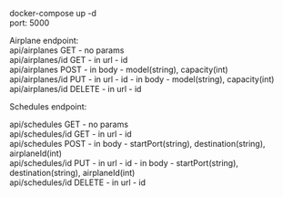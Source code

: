 docker-compose up -d </br>
port: 5000 </br>

Airplane endpoint: </br>
api/airplanes GET - no params </br>
api/airplanes/id GET - in url - id </br>
api/airplanes POST - in body - model(string), capacity(int) </br>
api/airplanes/id PUT - in url - id - in body - model(string), capacity(int) </br>
api/airplanes/id DELETE - in url - id </br>

Schedules endpoint: </br>

api/schedules GET - no params </br>
api/schedules/id GET - in url - id </br>
api/schedules POST - in body - startPort(string), destination(string), airplaneId(int) </br>
api/schedules/id PUT - in url - id - in body - startPort(string), destination(string), airplaneId(int) </br>
api/schedules/id DELETE - in url - id </br>

